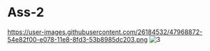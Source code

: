 # Ass-2
https://user-images.githubusercontent.com/26184532/47968872-54e82f00-e078-11e8-8fd3-53b8985dc203.png
![3](https://user-images.githubusercontent.com/26184532/47968872-54e82f00-e078-11e8-8fd3-53b8985dc203.png)
